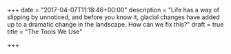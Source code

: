 +++
date = "2017-04-07T11:18:46+00:00"
description = "Life has a way of slipping by unnoticed, and before you know it, glacial changes have added up to a dramatic change in the landscape. How can we fix this?"
draft = true
title = "The Tools We Use"

+++
